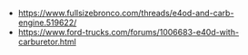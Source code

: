 - https://www.fullsizebronco.com/threads/e4od-and-carb-engine.519622/
- https://www.ford-trucks.com/forums/1006683-e40d-with-carburetor.html
